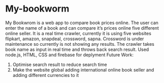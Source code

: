 # My-bookworm
My Bookwrom is a web app to compare book prices online.  The user can enter the name of a book and can compare it’s prices online five different online seller. 
It is a real time crawler, currently it is using five websites flipkart, amazon, snapdeal, crossword, sapna. Crossword is under maintenance so currently is not showing any results.
The crawler takes book name as input in real time and throws back search result.
Used node.js, HTML, CSS and firebase for deplyment
Future Work:
1. Optimise search result to reduce search time
2. Make the website global adding international online book seller and adding different currencies to it
